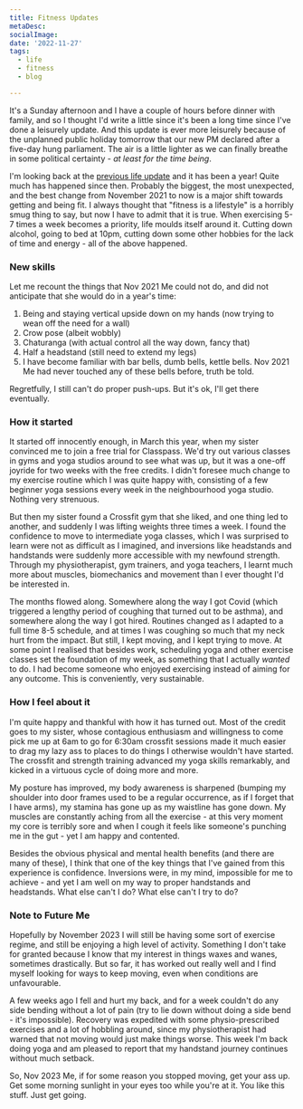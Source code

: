 ```yaml
---
title: Fitness Updates
metaDesc: 
socialImage:  
date: '2022-11-27'
tags:
  - life
  - fitness
  - blog

--- 
```


It's a Sunday afternoon and I have a couple of hours before dinner with family, and so I thought I'd write a little since it's been a long time since I've done a leisurely update. And this update is ever more leisurely because of the unplanned public holiday tomorrow that our new PM declared after a five-day hung parliament. The air is a little lighter as we can finally breathe in some political certainty - *at least for the time being*. 

I'm looking back at the [previous life update](https://jun-etan.com/posts/2021-11-07-sunday-a-good-day/) and it has been a year! Quite much has happened since then. Probably the biggest, the most unexpected, and the best change from November 2021 to now is a major shift towards getting and being fit. I always thought that "fitness is a lifestyle" is a horribly smug thing to say, but now I have to admit that it is true. When exercising 5-7 times a week becomes a priority, life moulds itself around it. Cutting down alcohol, going to bed at 10pm, cutting down some other hobbies for the lack of time and energy - all of the above happened.   

### New skills 
Let me recount the things that Nov 2021 Me could not do, and did not anticipate that she would do in a year's time: 
1. Being and staying vertical upside down on my hands (now trying to wean off the need for a wall)
2. Crow pose (albeit wobbly)
3. Chaturanga (with actual control all the way down, fancy that)
4. Half a headstand (still need to extend my legs)
5. I have become familiar with bar bells, dumb bells, kettle bells. Nov 2021 Me had never touched any of these bells before, truth be told.

Regretfully, I still can't do proper push-ups. But it's ok, I'll get there eventually.

### How it started
It started off innocently enough, in March this year, when my sister convinced me to join a free trial for Classpass. We'd try out various classes in gyms and yoga studios around to see what was up, but it was a one-off joyride for two weeks with the free credits. I didn't foresee much change to my exercise routine which I was quite happy with, consisting of a few beginner yoga sessions every week in the neighbourhood yoga studio. Nothing very strenuous. 

But then my sister found a Crossfit gym that she liked, and one thing led to another, and suddenly I was lifting weights three times a week. I found the confidence to move to intermediate yoga classes, which I was surprised to learn were not as difficult as I imagined, and inversions like headstands and handstands were suddenly more accessible with my newfound strength. Through my physiotherapist, gym trainers, and yoga teachers, I learnt much more about muscles, biomechanics and movement than I ever thought I'd be interested in. 

The months flowed along. Somewhere along the way I got Covid (which triggered a lengthy period of coughing that turned out to be asthma), and somewhere along the way I got hired. Routines changed as I adapted to a full time 8-5 schedule, and at times I was coughing so much that my neck hurt from the impact. But still, I kept moving, and I kept trying to move. At some point I realised that besides work, scheduling yoga and other exercise classes set the foundation of my week, as something that I actually *wanted* to do. I had become someone who enjoyed exercising instead of aiming for any outcome. This is conveniently, very sustainable. 

### How I feel about it
I'm quite happy and thankful with how it has turned out. Most of the credit goes to my sister, whose contagious enthusiasm and willingness to come pick me up at 6am to go for 6:30am crossfit sessions made it much easier to drag my lazy ass to places to do things I otherwise wouldn't have started. The crossfit and strength training advanced my yoga skills remarkably, and kicked in a virtuous cycle of doing more and more.  

My posture has improved, my body awareness is sharpened (bumping my shoulder into door frames used to be a regular occurrence, as if I forget that I have arms), my stamina has gone up as my waistline has gone down. My muscles are constantly aching from all the exercise - at this very moment my core is terribly sore and when I cough it feels like someone's punching me in the gut - yet I am happy and contented. 

Besides the obvious physical and mental health benefits (and there are many of these), I think that one of the key things that I've gained from this experience is confidence. Inversions were, in my mind, impossible for me to achieve - and yet I am well on my way to proper handstands and headstands. What else can't I do? What else can't I try to do? 

### Note to Future Me

Hopefully by November 2023 I will still be having some sort of exercise regime, and still be enjoying a high level of activity. Something I don't take for granted because I know that my interest in things waxes and wanes, sometimes drastically. But so far, it has worked out really well and I find myself looking for ways to keep moving, even when conditions are unfavourable. 

A few weeks ago I fell and hurt my back, and for a week couldn't do any side bending without a lot of pain (try to lie down without doing a side bend - it's impossible). Recovery was expedited with some physio-prescribed exercises and a lot of hobbling around, since my physiotherapist had warned that not moving would just make things worse. This week I'm back doing yoga and am pleased to report that my handstand journey continues without much setback. 

So, Nov 2023 Me, if for some reason you stopped moving, get your ass up. Get some morning sunlight in your eyes too while you're at it. You like this stuff. Just get going. 